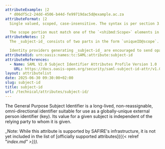 ```yaml
---
attributeExample: |2
  * d06df5c2-24dd-4506-b44d-fe99719dac5d@example.ac.za
attributeFormat: |2
  Single valued, scoped, case-insensitive. The syntax is per section 3.3 of the SAML V2.0 Subject Identifier Attributes Profile.

  The scope portion must match one of the `<shibmd:Scope>` elements in the [identity provider's metadata](/technical/saml2/idp-requirements/). Note that scopes are **case sensitive**.
attributeNotes: |2
  The _subject-id_ consists of two parts in the form `uniqueID@scope`. The uniqueID is a pseudonymous identifier for the subject at their home organisation, and the scope identifies the home organisation of the subject. The maximum combined length, including the "@" separator, is 255 characters.

  Identity providers generating _subject-id_ are encouraged to send opaque pseudonymous values for the uniqueID portion (specifically, it does not need to match `eduPersonPrincipalName` and probably should not).
attributeOid: urn:oasis:names:tc:SAML:attribute:subject-id
attributeReferences:
  - Name: SAML V2.0 Subject Identifier Attributes Profile Version 1.0
    URL: https://docs.oasis-open.org/security/saml-subject-id-attr/v1.0/cs01/saml-subject-id-attr-v1.0-cs01.html
layout: attributelist
date: 2025-06-30 09:30:00+02:00
slug: subject-id
title: subject-id
url: /technical/attributes/subject-id/
---
```


The General Purpose Subject Identifier is a long-lived, non-reassignable, omni-directional identifier suitable for use as a globally-unique external person identifier (key). Its value for a given subject is independent of the relying party to whom it is given.

_Note: While this attribute is supported by SAFIRE's infrastructure, it is not yet included in the list of [officially supported attributes]({{< relref "_index.md" >}})._
